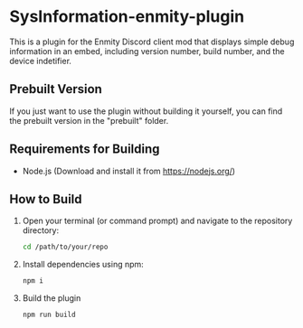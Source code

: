 # SysInformation-enmity-plugin

This is a plugin for the Enmity Discord client mod that displays simple debug information in an embed, including version number, build number, and the device indetifier.

## Prebuilt Version

If you just want to use the plugin without building it yourself, you can find the prebuilt version in the "prebuilt" folder.

## Requirements for Building

- Node.js (Download and install it from https://nodejs.org/)

## How to Build

1. Open your terminal (or command prompt) and navigate to the repository directory:

   ```bash
   cd /path/to/your/repo

2. Install dependencies using npm:

   ```js
   npm i

3. Build the plugin

   ```js
   npm run build



